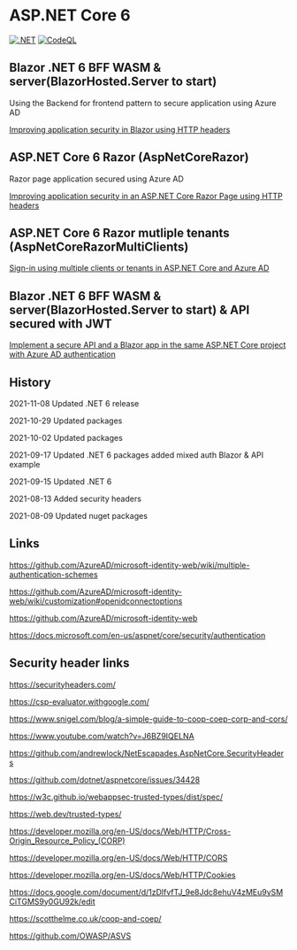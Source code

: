 # ASP.NET Core 6 

[![.NET](https://github.com/damienbod/AspNetCore6Experiments/workflows/.NET/badge.svg)](https://github.com/damienbod/AspNetCore6Experiments/actions?query=workflow%3A.NET) [![CodeQL](https://github.com/damienbod/AspNetCore6Experiments/actions/workflows/codeql-analysis.yml/badge.svg)](https://github.com/damienbod/AspNetCore6Experiments/actions/workflows/codeql-analysis.yml)

## Blazor .NET 6 BFF WASM & server(BlazorHosted.Server to start)

Using the Backend for frontend pattern to secure application using Azure AD

[Improving application security in Blazor using HTTP headers](https://damienbod.com/2021/08/23/improving-application-security-in-blazor-using-http-headers-part-2/)

## ASP.NET Core 6 Razor (AspNetCoreRazor)

Razor page application secured using Azure AD

[Improving application security in an ASP.NET Core Razor Page using HTTP headers](https://damienbod.com/2021/08/16/improving-application-security-in-asp-net-core-razor-pages-using-http-headers-part-1/)

## ASP.NET Core 6 Razor mutliple tenants (AspNetCoreRazorMultiClients)

[Sign-in using multiple clients or tenants in ASP.NET Core and Azure AD](https://damienbod.com/2021/06/28/sign-in-using-multiple-clients-or-tenants-in-asp-net-core-and-azure-ad/)

## Blazor .NET 6 BFF WASM & server(BlazorHosted.Server to start) & API secured with JWT

[Implement a secure API and a Blazor app in the same ASP.NET Core project with Azure AD authentication](https://damienbod.com/2021/10/04/implement-a-secure-api-and-a-blazor-app-in-the-same-asp-net-core-project-with-azure-ad-authentication/)

## History 

2021-11-08 Updated .NET 6 release

2021-10-29 Updated packages

2021-10-02 Updated packages

2021-09-17 Updated .NET 6 packages added mixed auth Blazor & API example

2021-09-15 Updated .NET 6

2021-08-13 Added security headers

2021-08-09 Updated nuget packages

## Links

https://github.com/AzureAD/microsoft-identity-web/wiki/multiple-authentication-schemes

https://github.com/AzureAD/microsoft-identity-web/wiki/customization#openidconnectoptions

https://github.com/AzureAD/microsoft-identity-web

https://docs.microsoft.com/en-us/aspnet/core/security/authentication

## Security header links

https://securityheaders.com/

https://csp-evaluator.withgoogle.com/

https://www.snigel.com/blog/a-simple-guide-to-coop-coep-corp-and-cors/

https://www.youtube.com/watch?v=J6BZ9IQELNA

https://github.com/andrewlock/NetEscapades.AspNetCore.SecurityHeaders

https://github.com/dotnet/aspnetcore/issues/34428

https://w3c.github.io/webappsec-trusted-types/dist/spec/

https://web.dev/trusted-types/

https://developer.mozilla.org/en-US/docs/Web/HTTP/Cross-Origin_Resource_Policy_(CORP)

https://developer.mozilla.org/en-US/docs/Web/HTTP/CORS

https://developer.mozilla.org/en-US/docs/Web/HTTP/Cookies

https://docs.google.com/document/d/1zDlfvfTJ_9e8Jdc8ehuV4zMEu9ySMCiTGMS9y0GU92k/edit

https://scotthelme.co.uk/coop-and-coep/

https://github.com/OWASP/ASVS
